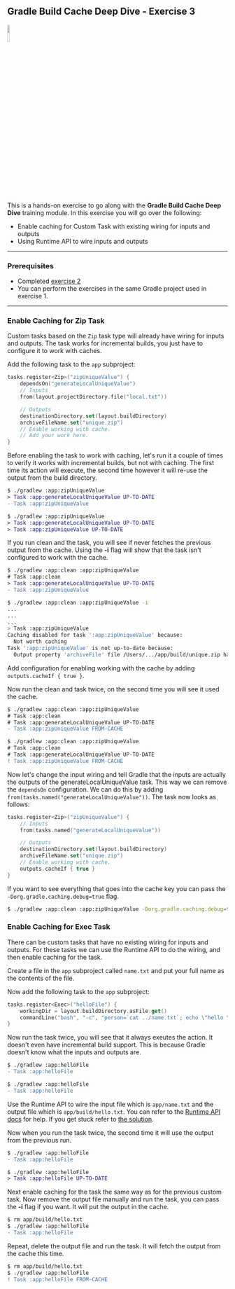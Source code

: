 ## Gradle Build Cache Deep Dive - Exercise 3

<p align="left">
<img width="10%" height="10%" src="https://user-images.githubusercontent.com/120980/174325546-8558160b-7f16-42cb-af0f-511849f22ebc.png">
</p>

This is a hands-on exercise to go along with the
**Gradle Build Cache Deep Dive** training module. In this exercise
you will go over the following:

* Enable caching for Custom Task with existing wiring for inputs and outputs
* Using Runtime API to wire inputs and outputs

---
### Prerequisites

* Completed [exercise 2](../exercise2/README.md)
* You can perform the exercises in the same Gradle project used in exercise 1.

---
### Enable Caching for Zip Task

Custom tasks based on the `Zip` task type will already have wiring for inputs
and outputs. The task works for incremental builds, you just have to configure
it to work with caches.

Add the following task to the `app` subproject:

```kotlin
tasks.register<Zip>("zipUniqueValue") {
    dependsOn("generateLocalUniqueValue")
    // Inputs
    from(layout.projectDirectory.file("local.txt"))

    // Outputs
    destinationDirectory.set(layout.buildDirectory)
    archiveFileName.set("unique.zip")
    // Enable working with cache.
    // Add your work here.
}
```

Before enabling the task to work with caching, let's run it a couple of times
to verify it works with incremental builds, but not with caching. The first
time its action will execute, the second time however it will re-use the
output from the build directory.

```diff
$ ./gradlew :app:zipUniqueValue
> Task :app:generateLocalUniqueValue UP-TO-DATE
- Task :app:zipUniqueValue

$ ./gradlew :app:zipUniqueValue
> Task :app:generateLocalUniqueValue UP-TO-DATE
> Task :app:zipUniqueValue UP-TO-DATE
```

If you run clean and the task, you will see if never fetches the previous
output from the cache. Using the **-i** flag will show that the task
isn't configured to work with the cache.

```diff
$ ./gradlew :app:clean :app:zipUniqueValue
# Task :app:clean
> Task :app:generateLocalUniqueValue UP-TO-DATE
- Task :app:zipUniqueValue
```

```bash
$ ./gradlew :app:clean :app:zipUniqueValue -i
...
...
...
> Task :app:zipUniqueValue
Caching disabled for task ':app:zipUniqueValue' because:
  Not worth caching
Task ':app:zipUniqueValue' is not up-to-date because:
  Output property 'archiveFile' file /Users/.../app/build/unique.zip has been removed.
```

Add configuration for enabling working with the cache by adding
`outputs.cacheIf { true }`.

Now run the clean and task twice, on the second time you will see it used the
cache.

```diff
$ ./gradlew :app:clean :app:zipUniqueValue
# Task :app:clean
# Task :app:generateLocalUniqueValue UP-TO-DATE
- Task :app:zipUniqueValue FROM-CACHE

$ ./gradlew :app:clean :app:zipUniqueValue
# Task :app:clean
# Task :app:generateLocalUniqueValue UP-TO-DATE
! Task :app:zipUniqueValue FROM-CACHE
```

Now let's change the input wiring and tell Gradle that the inputs
are actually the outputs of the generateLocalUniqueValue task.
This way we can remove the `dependsOn` configuration. We can do this by
adding `from(tasks.named("generateLocalUniqueValue"))`.
The task now looks as follows:

```kotlin
tasks.register<Zip>("zipUniqueValue") {
    // Inputs
    from(tasks.named("generateLocalUniqueValue"))

    // Outputs
    destinationDirectory.set(layout.buildDirectory)
    archiveFileName.set("unique.zip")
    // Enable working with cache.
    outputs.cacheIf { true }
}
```

If you want to see everything that goes into the cache key you can pass the
`-Dorg.gradle.caching.debug=true` flag.

```bash
$ ./gradlew :app:clean :app:zipUniqueValue -Dorg.gradle.caching.debug=true
```

### Enable Caching for Exec Task

There can be custom tasks that have no existing wiring for inputs and outputs.
For these tasks we can use the Runtime API to do the wiring, and then
enable caching for the task.

Create a file in the `app` subproject called `name.txt` and put your full name
as the contents of the file.

Now add the following task to the `app` subproject:

```kotlin
tasks.register<Exec>("helloFile") {
    workingDir = layout.buildDirectory.asFile.get()
    commandLine("bash", "-c", "person=`cat ../name.txt`; echo \"hello \$person\" > hello.txt")
}
```

Now run the task twice, you will see that it always exeutes the action. It
doesn't even have incremental build support. This is because Gradle doesn't
know what the inputs and outputs are.

```diff
$ ./gradlew :app:helloFile
- Task :app:helloFile

$ ./gradlew :app:helloFile
- Task :app:helloFile
```

Use the Runtime API to wire the input file which is `app/name.txt` and the
output file which is `app/build/hello.txt`. You can refer to the
[Runtime API docs](https://docs.gradle.org/current/userguide/more_about_tasks.html#sec:task_input_output_runtime_api)
for help. If you get stuck refer to [the solution](solution/app/build.gradle.kts).

Now when you run the task twice, the second time it will use the output from
the previous run.

```diff
$ ./gradlew :app:helloFile
- Task :app:helloFile

$ ./gradlew :app:helloFile
> Task :app:helloFile UP-TO-DATE
```

Next enable caching for the task the same way as for the previous custom task.
Now remove the output file manually and run the task, you can pass the **-i**
flag if you want. It will put the output in the cache.

```diff
$ rm app/build/hello.txt
$ ./gradlew :app:helloFile
- Task :app:helloFile
```

Repeat, delete the output file and run the task. It will fetch the output from
the cache this time.

```diff
$ rm app/build/hello.txt
$ ./gradlew :app:helloFile
! Task :app:helloFile FROM-CACHE
```
